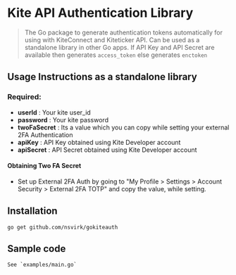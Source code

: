 # Kite API Authentication Library

> The Go package to generate authentication tokens automatically for using with KiteConnect and Kiteticker API.
> Can be used as a standalone library in other Go apps.
> If API Key and API Secret are available then generates `access_token` else generates `enctoken`

## Usage Instructions as a standalone library

### Required:

- **userId** : Your kite user_id
- **password** : Your kite password
- **twoFaSecret** : Its a value which you can copy while setting your external 2FA Authentication
- **apiKey** : API Key obtained using Kite Developer account
- **apiSecret** : API Secret obtained using Kite Developer account

#### Obtaining Two FA Secret

- Set up External 2FA Auth by going to "My Profile > Settings > Account Security > External 2FA TOTP" and copy the value, while setting.

## Installation

```
go get github.com/nsvirk/gokiteauth
```

## Sample code

```
See `examples/main.go`
```
